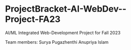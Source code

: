 # ProjectBracket-AI-WebDev--Project-FA23
AI/ML Integrated Web-Development Project for Fall 2023

Team members:
Surya Pugazhenthi
Anupriya Islam
